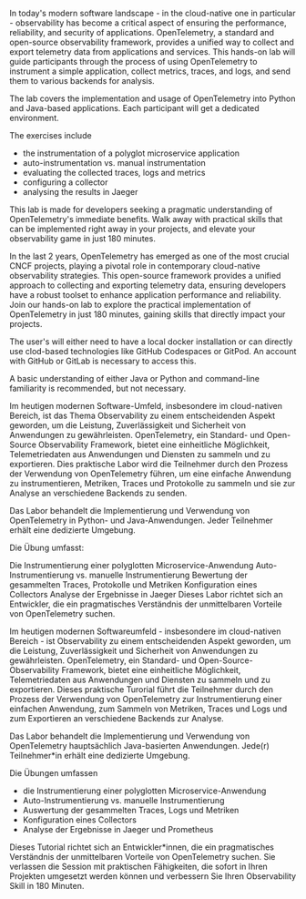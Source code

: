 In today's modern software landscape - in the cloud-native one in particular - observability has become a critical aspect of ensuring the performance, reliability, and security of applications. OpenTelemetry, a standard and open-source observability framework, provides a unified way to collect and export telemetry data from applications and services. This hands-on lab will guide participants through the process of using OpenTelemetry to instrument a simple application, collect metrics, traces, and logs, and send them to various backends for analysis.

The lab covers the implementation and usage of OpenTelemetry into Python and Java-based applications. Each participant will get a dedicated environment.

The exercises include

- the instrumentation of a polyglot microservice application
- auto-instrumentation vs. manual instrumentation
- evaluating the collected traces, logs and metrics
- configuring a collector
- analysing the results in Jaeger


This lab is made for developers seeking a pragmatic understanding of OpenTelemetry's immediate benefits. Walk away with practical skills that can be implemented right away in your projects, and elevate your observability game in just 180 minutes.

In the last 2 years, OpenTelemetry has emerged as one of the most crucial CNCF projects, playing a pivotal role in contemporary cloud-native observability strategies. This open-source framework provides a unified approach to collecting and exporting telemetry data, ensuring developers have a robust toolset to enhance application performance and reliability. Join our hands-on lab to explore the practical implementation of OpenTelemetry in just 180 minutes, gaining skills that directly impact your projects.

The user's will either need to have a local docker installation or can directly use clod-based technologies like GitHub Codespaces or GitPod. An account with GitHub or GitLab is necessary to access this.

A basic understanding of either Java or Python and command-line familiarity is recommended, but not necessary.

Im heutigen modernen Software-Umfeld, insbesondere im cloud-nativen Bereich, ist das Thema Observability zu einem entscheidenden Aspekt geworden, um die Leistung, Zuverlässigkeit und Sicherheit von Anwendungen zu gewährleisten. OpenTelemetry, ein Standard- und Open-Source Observability Framework, bietet eine einheitliche Möglichkeit, Telemetriedaten aus Anwendungen und Diensten zu sammeln und zu exportieren. Dies praktische Labor wird die Teilnehmer durch den Prozess der Verwendung von OpenTelemetry führen, um eine einfache Anwendung zu instrumentieren, Metriken, Traces und Protokolle zu sammeln und sie zur Analyse an verschiedene Backends zu senden.

Das Labor behandelt die Implementierung und Verwendung von OpenTelemetry in Python- und Java-Anwendungen. Jeder Teilnehmer erhält eine dedizierte Umgebung.

Die Übung umfasst:

Die Instrumentierung einer polyglotten Microservice-Anwendung
Auto-Instrumentierung vs. manuelle Instrumentierung
Bewertung der gesammelten Traces, Protokolle und Metriken
Konfiguration eines Collectors
Analyse der Ergebnisse in Jaeger
Dieses Labor richtet sich an Entwickler, die ein pragmatisches Verständnis der unmittelbaren Vorteile von OpenTelemetry suchen.




Im heutigen modernen Softwareumfeld - insbesondere im cloud-nativen Bereich - ist Observability zu einem entscheidenden Aspekt geworden, um die Leistung, Zuverlässigkeit und Sicherheit von Anwendungen zu gewährleisten. OpenTelemetry, ein Standard- und Open-Source-Observability Framework, bietet eine einheitliche Möglichkeit, Telemetriedaten aus Anwendungen und Diensten zu sammeln und zu exportieren. Dieses praktische Turorial führt die Teilnehmer durch den Prozess der Verwendung von OpenTelemetry zur Instrumentierung einer einfachen Anwendung, zum Sammeln von Metriken, Traces und Logs und zum Exportieren an verschiedene Backends zur Analyse.

Das Labor behandelt die Implementierung und Verwendung von OpenTelemetry hauptsächlich Java-basierten Anwendungen. Jede(r) Teilnehmer*in erhält eine dedizierte Umgebung.

Die Übungen umfassen
- die Instrumentierung einer polyglotten Microservice-Anwendung
- Auto-Instrumentierung vs. manuelle Instrumentierung
- Auswertung der gesammelten Traces, Logs und Metriken
- Konfiguration eines Collectors
- Analyse der Ergebnisse in Jaeger und Prometheus

Dieses Tutorial richtet sich an Entwickler*innen, die ein pragmatisches Verständnis der unmittelbaren Vorteile von OpenTelemetry suchen. Sie verlassen die Session mit praktischen Fähigkeiten, die sofort in Ihren Projekten umgesetzt werden können und verbessern Sie Ihren Observability Skill in 180 Minuten.

